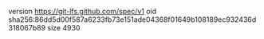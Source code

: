 version https://git-lfs.github.com/spec/v1
oid sha256:86dd5d00f587a6233fb73e151ade04368f01649b108189ec932436d318067b89
size 4930
